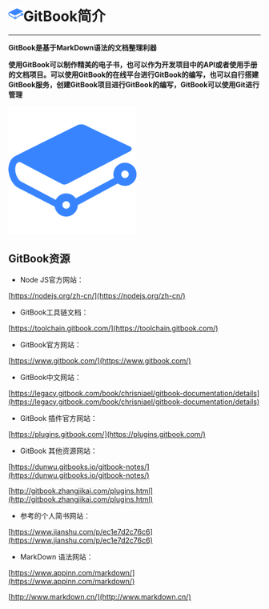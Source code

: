 # <img src="../images/icon/gitbook.png" width="30" height="30" />GitBook简介

---

**GitBook是基于MarkDown语法的文档整理利器**

**使用GitBook可以制作精美的电子书，也可以作为开发项目中的API或者使用手册的文档项目。可以使用GitBook的在线平台进行GitBook的编写，也可以自行搭建GitBook服务，创建GitBook项目进行GitBook的编写，GitBook可以使用Git进行管理**

![GitBookConcept](../images/gitbook_content/gitbook-concept1.png)

## GitBook资源

* Node JS官方网站：

[https://nodejs.org/zh-cn/](https://nodejs.org/zh-cn/)

* GitBook工具链文档：

[https://toolchain.gitbook.com/](https://toolchain.gitbook.com/)

* GitBook官方网站：

[https://www.gitbook.com/](https://www.gitbook.com/)

* GitBook中文网站：

[https://legacy.gitbook.com/book/chrisniael/gitbook-documentation/details](https://legacy.gitbook.com/book/chrisniael/gitbook-documentation/details)

* GitBook 插件官方网站：

[https://plugins.gitbook.com/](https://plugins.gitbook.com/)

* GitBook 其他资源网站：

[https://dunwu.gitbooks.io/gitbook-notes/](https://dunwu.gitbooks.io/gitbook-notes/)

[http://gitbook.zhangjikai.com/plugins.html](http://gitbook.zhangjikai.com/plugins.html)

* 参考的个人简书网站：

[https://www.jianshu.com/p/ec1e7d2c76c6](https://www.jianshu.com/p/ec1e7d2c76c6)

* MarkDown 语法网站：

[https://www.appinn.com/markdown/](https://www.appinn.com/markdown/)

[http://www.markdown.cn/](http://www.markdown.cn/)